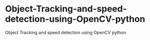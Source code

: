 # Object-Tracking-and-speed-detection-using-OpenCV-python
Object Tracking and speed detection using OpenCV python
